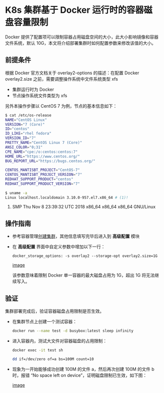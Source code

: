 # K8s 集群基于 Docker 运行时的容器磁盘容量限制

Docker 提供了配置项可以限制容器占用磁盘空间的大小，此大小影响镜像和容器文件系统，默认 10G，本文将介绍部署集群时如何配置参数来修改该值的大小。

## 前提条件

根据 Docker 官方文档关于 overlay2-options 的描述：在配置 Docker overlay2.size 之前，需要调整操作系统中文件系统类型 xfs

- 集群运行时为 Docker
- 节点操作系统文件类型为 xfs

另外本操作步骤以 CentOS 7 为例，节点的基本信息如下：

```bash
$ cat /etc/os-release
NAME="CentOS Linux"
VERSION="7 (Core)"
ID="centos"
ID_LIKE="rhel fedora"
VERSION_ID="7"
PRETTY_NAME="CentOS Linux 7 (Core)"
ANSI_COLOR="0;31"
CPE_NAME="cpe:/o:centos:centos:7"
HOME_URL="https://www.centos.org/"
BUG_REPORT_URL="https://bugs.centos.org/"
 
CENTOS_MANTISBT_PROJECT="CentOS-7"
CENTOS_MANTISBT_PROJECT_VERSION="7"
REDHAT_SUPPORT_PRODUCT="centos"
REDHAT_SUPPORT_PRODUCT_VERSION="7"
 
$ uname -a
Linux localhost.localdomain 3.10.0-957.el7.x86_64 # (1)!
```

1. SMP Thu Nov 8 23:39:32 UTC 2018 x86_64 x86_64 x86_64 GNU/Linux

## 操作指南

- 参考容器管理[创建集群](../../kpanda/user-guide/clusters/create-cluster.md)，其他信息填写完毕后进入到 **高级配置** 模块

- 在 **高级配置** 界面中自定义参数中增加以下一行：

    ```config
    docker_storage_options: -s overlay2 --storage-opt overlay2.size=1G
    ```

    [image](../images/pquota2.png)

    该参数意味着限制 Docker 单一容器的最大磁盘占用为 1G，超出 1G 将无法继续写入。

## 验证

集群部署完成后，验证容器磁盘占用限制是否生效。

- 在集群节点上创建一个测试容器：

    ```bash
    docker run --name test -d busybox:latest sleep infinity
    ```

- 进入容器内，测试大文件对容器磁盘的占用限制：

    ```bash
    docker exec -it test sh

    dd if=/dev/zero of=a bs=100M count=10
    ```

- 现象为一开始能够成功创建 100M 的文件 a，然后再次创建 100M 的文件 b 时，报错 “No space left on device”，证明磁盘限制已生效，如下图：

    [image](../images/pquota1.png)
